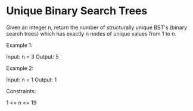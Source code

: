 Unique Binary Search Trees
==========================

Given an integer n, return the number of structurally unique BST's (binary search trees) which has exactly n nodes of unique values from 1 to n.
 

Example 1:


Input: n = 3
Output: 5


Example 2:

Input: n = 1
Output: 1
 

Constraints:

1 <= n <= 19